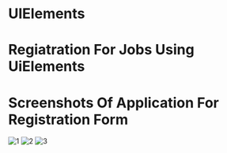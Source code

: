 # UIElements

# Regiatration For Jobs Using UiElements





# Screenshots Of Application For Registration Form
![1](https://user-images.githubusercontent.com/81640415/122795500-06483b80-d2db-11eb-8914-9bdf54d94368.png)
![2](https://user-images.githubusercontent.com/81640415/122795782-48717d00-d2db-11eb-95b7-806af35a3dbc.png)
![3](https://user-images.githubusercontent.com/81640415/122795904-6b9c2c80-d2db-11eb-96f2-e0d98a96c0ff.png)
